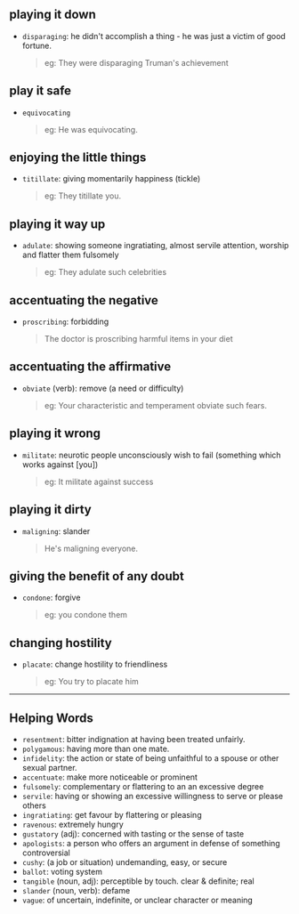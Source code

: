 ## playing it down

- `disparaging`: he didn't accomplish a thing - he was just a victim of good fortune.
  > eg: They were disparaging Truman's achievement

## play it safe

- `equivocating`
  > eg: He was equivocating.

## enjoying the little things

- `titillate`: giving momentarily happiness (tickle)
  > eg: They titillate you.

## playing it way up

- `adulate`: showing someone ingratiating, almost servile attention, worship and flatter them fulsomely
  > eg: They adulate such celebrities

## accentuating the negative

- `proscribing`: forbidding
  > The doctor is proscribing harmful items in your diet

## accentuating the affirmative

- `obviate` (verb): remove (a need or difficulty)
  > eg: Your characteristic and temperament obviate such fears.

## playing it wrong

- `militate`: neurotic people unconsciously wish to fail (something which works against [you])
  > eg: It militate against success

## playing it dirty

- `maligning`: slander
  > He's maligning everyone.

## giving the benefit of any doubt

- `condone`: forgive
  > eg: you condone them

## changing hostility

- `placate`: change hostility to friendliness
  > eg: You try to placate him

---

## Helping Words

- `resentment`: bitter indignation at having been treated unfairly.
- `polygamous`: having more than one mate.
- `infidelity`: the action or state of being unfaithful to a spouse or other sexual partner.
- `accentuate`: make more noticeable or prominent
- `fulsomely`: complementary or flattering to an an excessive degree
- `servile`: having or showing an excessive willingness to serve or please others
- `ingratiating`: get favour by flattering or pleasing
- `ravenous`: extremely hungry
- `gustatory` (adj): concerned with tasting or the sense of taste
- `apologists`: a person who offers an argument in defense of something controversial
- `cushy`: (a job or situation) undemanding, easy, or secure
- `ballot`: voting system
- `tangible` (noun, adj): perceptible by touch. clear & definite; real
- `slander` (noun, verb): defame
- `vague`: of uncertain, indefinite, or unclear character or meaning
